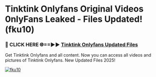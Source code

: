 # Tinktink Onlyfans Original Videos 0nlyFans Leaked - Files Updated! (fku10)

<h3>🔴 CLICK HERE 🌐==►► <a href="https://tinyurl.com/ehrbuxhb" rel="nofollow">Tinktink Onlyfans Updated Files</a></h3>

Get Tinktink Onlyfans and all content. Now you can access all videos and pictures of Tinktink Onlyfans. New Updated Files 2025!

[![fku10](https://i.imgur.com/lVYEuWS.gif)](https://tinyurl.com/ehrbuxhb)
